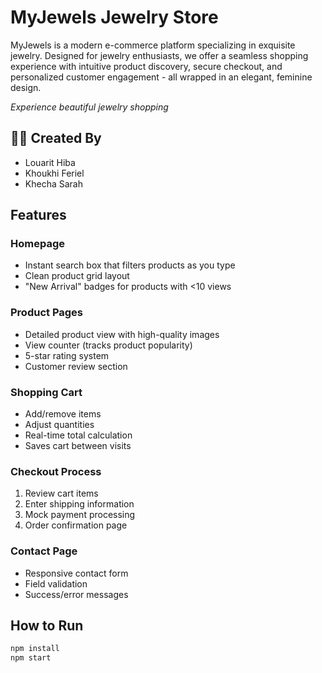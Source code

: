 # MyJewels Jewelry Store

MyJewels is a modern e-commerce platform specializing in exquisite jewelry. Designed for jewelry enthusiasts, we offer a seamless shopping experience with intuitive product discovery, secure checkout, and personalized customer engagement - all wrapped in an elegant, feminine design.

*Experience beautiful jewelry shopping*

## 👩‍💻 Created By
- Louarit Hiba
- Khoukhi Feriel
- Khecha Sarah

## Features

### Homepage
- Instant search box that filters products as you type  
- Clean product grid layout  
- "New Arrival" badges for products with <10 views  

### Product Pages  
- Detailed product view with high-quality images  
- View counter (tracks product popularity)  
- 5-star rating system  
- Customer review section  

### Shopping Cart  
- Add/remove items  
- Adjust quantities  
- Real-time total calculation  
- Saves cart between visits  

### Checkout Process  
1. Review cart items  
2. Enter shipping information  
3. Mock payment processing  
4. Order confirmation page  

### Contact Page  
- Responsive contact form  
- Field validation  
- Success/error messages  

## How to Run  

```bash
npm install
npm start